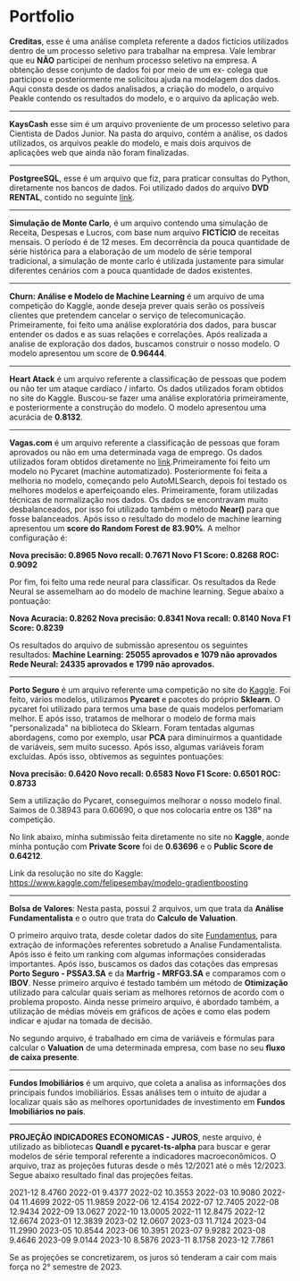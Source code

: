 # Portfolio

**Creditas**, esse é uma análise completa referente a dados fictícios utilizados dentro de um processo seletivo para trabalhar na empresa. Vale lembrar que eu **NÃO** participei de nenhum processo seletivo na empresa. A obtenção desse conjunto de dados foi por meio de um ex- colega que participou e posteriormente me solicitou ajuda na modelagem dos dados. 
Aqui consta desde os dados analisados, a criação do modelo, o arquivo Peakle contendo os resultados do modelo, e o arquivo da aplicação web. 

-------------------------------------------------------------------------------------------------------------------------------

**KaysCash** esse sim é um arquivo proveniente de um processo seletivo para Cientista de Dados Junior. Na pasta do arquivo, contém a análise, os dados utilizados, os arquivos peakle do modelo, e mais dois arquivos de aplicações web que ainda não foram finalizadas. 

-------------------------------------------------------------------------------------------------------------------------------

**PostgreeSQL**, esse é um arquivo que fiz, para praticar consultas do Python, diretamente nos bancos de dados. Foi utilizado dados do arquivo **DVD RENTAL**, contido no seguinte [link](https://www.postgresqltutorial.com/postgresql-sample-database/).

-------------------------------------------------------------------------------------------------------------------------------

**Simulação de Monte Carlo**, é um arquivo contendo uma simulação de Receita, Despesas e Lucros, com base num arquivo **FICTÍCIO** de receitas mensais. O período é de 12 meses. Em decorrência da pouca quantidade de série histórica para a elaboração de um modelo de série temporal tradicional, a simulação de monte carlo é utilizada justamente para simular diferentes cenários com a pouca quantidade de dados existentes. 

-------------------------------------------------------------------------------------------------------------------------------

**Churn: Análise e Modelo de Machine Learning** é um arquivo de uma competição do Kaggle, aonde deseja prever quais serão os possíveis clientes que pretendem cancelar o serviço de telecomunicação. Primeiramente, foi feito uma análise exploratória dos dados, para buscar entender os dados 
e as suas relações e correlações. Após realizada a analise de exploração dos dados, buscamos construir o nosso modelo. 
O modelo apresentou um score de **0.96444**. 

-------------------------------------------------------------------------------------------------------------------------------

**Heart Atack** é um arquivo referente a classificação de pessoas que podem ou não ter um ataque cardíaco / infarto. Os dados utilizados foram obtidos no site do Kaggle. Buscou-se fazer uma análise exploratória primeiramente, e posteriormente a construção do modelo. O modelo apresentou uma acurácia de **0.8132**.

-------------------------------------------------------------------------------------------------------------------------------

**Vagas.com** é um arquivo referente a classificação de pessoas que foram aprovados ou não em uma determinada vaga de emprego. Os dados utilizados foram obtidos diretamente no [link](https://github.com/VAGAScom/desafio-cientista-de-dados).Primeiramente foi feito um modelo no Pycaret (machine automatizado). Posteriormente foi feita a melhoria no modelo, começando pelo AutoMLSearch, depois foi testado os melhores modelos e aperfeiçoando eles. Primeiramente, foram utilizadas técnicas de normalização nos dados. Os dados se encontravam muito desbalanceados, por isso foi utilizado também o método **Near()** para que fosse balanceados. Após isso o resultado do modelo de machine learning apresentou um **score do Random Forest de 83.90%**. A melhor configuração é:

**Nova precisão: 0.8965
Novo recall: 0.7671
Novo F1 Score: 0.8268
ROC: 0.9092**

Por fim, foi feito uma rede neural para classificar. Os resultados da Rede Neural se assemelham ao do modelo de machine learning. Segue abaixo a pontuação:

**Nova Acuracia: 0.8262
Nova precisão: 0.8341
Nova recall: 0.8140
Nova F1 Score: 0.8239**

Os resultados do arquivo de submissão apresentou os seguintes resultados:
**Machine Learning: 25055 aprovados e 1079 não aprovados
Rede Neural: 24335 aprovados e 1799 não aprovados.** 

-------------------------------------------------------------------------------------------------------------------------------

**Porto Seguro** é um arquivo referente uma competição no site do [Kaggle](https://www.kaggle.com). Foi feito, vários modelos, utilizamos **Pycaret** e pacotes do próprio **Sklearn**. O pycaret foi utilizado para termos uma base de quais modelos perfomariam melhor. E após isso, tratamos de melhorar o modelo de forma mais "personalizada" na biblioteca do Sklearn. Foram tentadas algumas abordagens, como por exemplo, usar **PCA** para diminuirmos a quantidade de variáveis, sem muito sucesso. 
Após isso, algumas variáveis foram excluídas. Após isso, obtivemos as seguintes pontuações:

**Nova precisão: 0.6420
Novo recall: 0.6583
Novo F1 Score: 0.6501
ROC: 0.8733**

Sem a utilização do Pycaret, conseguimos melhorar o nosso modelo final. Saimos de 0.38943 para 0.60690, o que nos colocaria entre os 138° na competição.

No link abaixo, minha submissão feita diretamente no site no **Kaggle**, aonde minha pontução com **Private Score** foi de **0.63696** e o **Public Score de 0.64212**.

Link da resolução no site do Kaggle: https://www.kaggle.com/felipesembay/modelo-gradientboosting

--------------------------------------------------------------------------------------------------------------------------------
**Bolsa de Valores**: Nesta pasta, possui 2 arquivos, um que trata da **Análise Fundamentalista** e o outro que trata do **Calculo de Valuation**. 

O primeiro arquivo trata, desde coletar dados do site [Fundamentus](https://www.fundamentus.com.br/resultado.php), para extração de informações referentes sobretudo a Analise Fundamentalista. Após isso é feito um ranking com algumas informações consideradas importantes. 
Após isso, buscamos os dados das cotações das empresas **Porto Seguro - PSSA3.SA** e da **Marfrig - MRFG3.SA** e comparamos com o **IBOV**. 
Nesse primeiro arquivo é testado também um método de **Otimização** utilizado para calcular quais seriam as melhores retornos de acordo com o problema proposto. Ainda nesse primeiro arquivo, é abordado também, a utilização de médias móveis em gráficos de ações e como elas podem indicar e ajudar na tomada de decisão. 

No segundo arquivo, é trabalhado em cima de variáveis e fórmulas para calcular o **Valuation** de uma determinada empresa, com base no seu **fluxo de caixa presente**. 

--------------------------------------------------------------------------------------------------------------------------------

**Fundos Imobiliários** é um arquivo, que coleta a analisa as informações dos principais fundos imobiliários. Essas análises tem o intuito de ajudar a localizar quais são as melhores oportunidades de investimento em **Fundos Imobiliários no país**. 


--------------------------------------------------------------------------------------------------------------------------------
**PROJEÇÃO INDICADORES ECONOMICAS - JUROS**, neste arquivo, é utilizado as bibliotecas **Quandl e pycaret-ts-alpha** para buscar e gerar modelos de série temporal referente a indicadores macroeconômicos. O arquivo, traz as projeções futuras desde o mês 12/2021 até o mês 12/2023. Segue abaixo resultado final das projeções feitas. 

2021-12     8.4760
2022-01     9.4377
2022-02    10.3553
2022-03    10.9080
2022-04    11.4699
2022-05    11.9859
2022-06    12.4154
2022-07    12.7405
2022-08    12.9434
2022-09    13.0627
2022-10    13.0005
2022-11    12.8475
2022-12    12.6674
2023-01    12.3839
2023-02    12.0607
2023-03    11.7124
2023-04    11.2990
2023-05    10.8544
2023-06    10.3951
2023-07     9.9282
2023-08     9.4646
2023-09     9.0144
2023-10     8.5876
2023-11     8.1758
2023-12     7.7861

Se as projeções se concretizarem, os juros só tenderam a cair com mais força no 2° semestre de 2023. 








